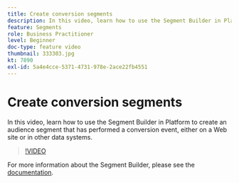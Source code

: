 ```yaml
---
title: Create conversion segments
description: In this video, learn how to use the Segment Builder in Platform to create an audience segment that has performed a conversion event, either on a Web site or in other data systems.
feature: Segments
role: Business Practitioner
level: Beginner
doc-type: feature video
thumbnail: 333303.jpg
kt: 7890
exl-id: 5a4e4cce-5371-4731-978e-2ace22fb4551
---
```

# Create conversion segments

In this video, learn how to use the Segment Builder in Platform to create an audience segment that has performed a conversion event, either on a Web site or in other data systems.

>[!VIDEO](https://video.tv.adobe.com/v/333303/?quality=12&learn=on)

For more information about the Segment Builder, please see the [documentation](https://experienceleague.adobe.com/docs/experience-platform/segmentation/ui/segment-builder.html?lang=en#audiences).
